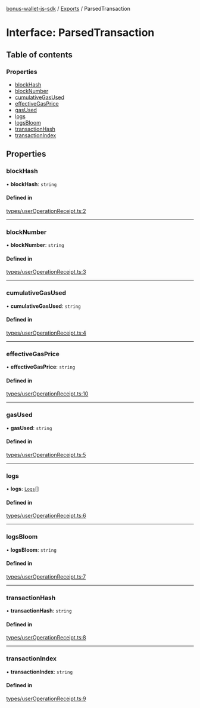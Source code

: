 [bonus-wallet-js-sdk](../README.md) / [Exports](../modules.md) / ParsedTransaction

# Interface: ParsedTransaction

## Table of contents

### Properties

- [blockHash](ParsedTransaction.md#blockhash)
- [blockNumber](ParsedTransaction.md#blocknumber)
- [cumulativeGasUsed](ParsedTransaction.md#cumulativegasused)
- [effectiveGasPrice](ParsedTransaction.md#effectivegasprice)
- [gasUsed](ParsedTransaction.md#gasused)
- [logs](ParsedTransaction.md#logs)
- [logsBloom](ParsedTransaction.md#logsbloom)
- [transactionHash](ParsedTransaction.md#transactionhash)
- [transactionIndex](ParsedTransaction.md#transactionindex)

## Properties

### blockHash

• **blockHash**: `string`

#### Defined in

[types/userOperationReceipt.ts:2](https://github.com/study-core/bonus-wallet-js-sdk/blob/a32b79e/src/types/userOperationReceipt.ts#L2)

___

### blockNumber

• **blockNumber**: `string`

#### Defined in

[types/userOperationReceipt.ts:3](https://github.com/study-core/bonus-wallet-js-sdk/blob/a32b79e/src/types/userOperationReceipt.ts#L3)

___

### cumulativeGasUsed

• **cumulativeGasUsed**: `string`

#### Defined in

[types/userOperationReceipt.ts:4](https://github.com/study-core/bonus-wallet-js-sdk/blob/a32b79e/src/types/userOperationReceipt.ts#L4)

___

### effectiveGasPrice

• **effectiveGasPrice**: `string`

#### Defined in

[types/userOperationReceipt.ts:10](https://github.com/study-core/bonus-wallet-js-sdk/blob/a32b79e/src/types/userOperationReceipt.ts#L10)

___

### gasUsed

• **gasUsed**: `string`

#### Defined in

[types/userOperationReceipt.ts:5](https://github.com/study-core/bonus-wallet-js-sdk/blob/a32b79e/src/types/userOperationReceipt.ts#L5)

___

### logs

• **logs**: [`Logs`](Logs.md)[]

#### Defined in

[types/userOperationReceipt.ts:6](https://github.com/study-core/bonus-wallet-js-sdk/blob/a32b79e/src/types/userOperationReceipt.ts#L6)

___

### logsBloom

• **logsBloom**: `string`

#### Defined in

[types/userOperationReceipt.ts:7](https://github.com/study-core/bonus-wallet-js-sdk/blob/a32b79e/src/types/userOperationReceipt.ts#L7)

___

### transactionHash

• **transactionHash**: `string`

#### Defined in

[types/userOperationReceipt.ts:8](https://github.com/study-core/bonus-wallet-js-sdk/blob/a32b79e/src/types/userOperationReceipt.ts#L8)

___

### transactionIndex

• **transactionIndex**: `string`

#### Defined in

[types/userOperationReceipt.ts:9](https://github.com/study-core/bonus-wallet-js-sdk/blob/a32b79e/src/types/userOperationReceipt.ts#L9)
